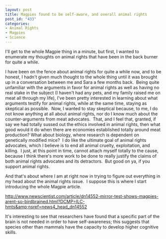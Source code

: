 ```yaml
--- 
layout: post
title: Magpies found to be self-aware, and overall animal rights
post_id: "433"
categories:
- Animal Rights
- Magpies
- Science
---
```

I'll get to the whole Magpie thing in a minute, but first, I wanted to enumerate my thoughts on animal rights that have been in the back burner for quite a while.

I have been on the fence about animal rights for quite a while now, and to be honest, I hadn't given much thought to the whole thing until it was brought up in a conversation between me and Sara a few months back.  Being quite unfamiliar with the arguments in favor for animal rights as well as having no real stake in the subject (I haven't had any pets, and my family raised me on meat all through my life), I've been pretty interested in learning about what arguments testify for animal rights, while at the same time, staying as skeptical as possible.  Now, I wanted to stay skeptical because, to me, I do not know anything at all about animal rights, nor do I know much about the counter-arguments from meat advocates.  That, and I feel that, granted, if say we had totally sussed out the ethics involved in animal rights, then what good would it do when there are economies established totally around meat production? What about biology, where research is dependent on genetically modified mice?  I do like the ultimate goal of animal rights advocates, which I believe is to end all animal cruelty, exploitation, and killing.  I just, at this point in time, cannot attach myself totally to the cause, because I think there's more work to be done to really justify the claims of both animal rights advocates and its detractors.  But good on ya, if you support animal rights.

And that's about where I am at right now in trying to figure out everything in my head about the animal rights issue.  I suppose this is where I start introducing the whole Magpie article.

<a href="http://www.newscientist.com/article/dn14552-mirror-test-shows-magpies-arent-so-birdbrained.html?DCMP=ILC-hmts&amp;nsref=news4_head_dn14552">http://www.newscientist.com/article/dn14552-mirror-test-shows-magpies-arent-so-birdbrained.html?DCMP=ILC-hmts&amp;nsref=news4_head_dn14552</a>

<a href="http://www.newscientist.com/article/dn14552-mirror-test-shows-magpies-arent-so-birdbrained.html?DCMP=ILC-hmts&amp;nsref=news4_head_dn14552"></a>It's interesting to see that researchers have found that a specific part of the brain is not needed in order to have self-awareness; this suggests that species other than mammals have the capacity to develop higher cognitive skills.
